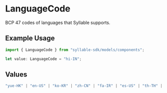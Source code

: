 # LanguageCode

BCP 47 codes of languages that Syllable supports.

## Example Usage

```typescript
import { LanguageCode } from "syllable-sdk/models/components";

let value: LanguageCode = "hi-IN";
```

## Values

```typescript
"yue-HK" | "en-US" | "ko-KR" | "zh-CN" | "fa-IR" | "es-US" | "th-TH" | "vi-VN" | "bs-BA" | "sw-KE" | "ru-RU" | "hi-IN" | "gu-IN"
```